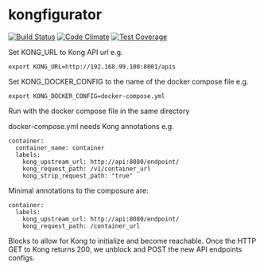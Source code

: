 # kongfigurator

[![Build Status](https://travis-ci.org/johnpeterharvey/kongfigurator.svg?branch=master)](https://travis-ci.org/johnpeterharvey/kongfigurator)
[![Code Climate](https://codeclimate.com/github/johnpeterharvey/kongfigurator/badges/gpa.svg)](https://codeclimate.com/github/johnpeterharvey/kongfigurator)
[![Test Coverage](https://codeclimate.com/github/johnpeterharvey/kongfigurator/badges/coverage.svg)](https://codeclimate.com/github/johnpeterharvey/kongfigurator/coverage)

Set KONG_URL to Kong API url e.g.

    export KONG_URL=http://192.168.99.100:8001/apis

Set KONG_DOCKER_CONFIG to the name of the docker compose file e.g.

    export KONG_DOCKER_CONFIG=docker-compose.yml

Run with the docker compose file in the same directory

docker-compose.yml needs Kong annotations e.g.

    container:
      container_name: container
      labels:
        kong_upstream_url: http://api:8080/endpoint/
        kong_request_path: /v1/container_url
        kong_strip_request_path: "true"


Minimal annotations to the composure are:

    container:
      labels:
        kong_upstream_url: http://api:8080/endpoint/
        kong_request_path: /container_url

Blocks to allow for Kong to initialize and become reachable. Once the HTTP GET to Kong returns 200, we unblock and POST the new API endpoints configs.
